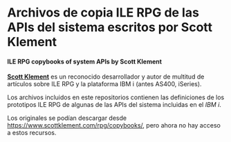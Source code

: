 Archivos de copia ILE RPG de las APIs del sistema escritos por Scott Klement
============================================================================

#### ILE RPG copybooks of system APIs by Scott Klement

[**Scott Klement**](https://www.scottklement.com/) es un reconocido desarrollador y autor de
multitud de art&iacute;culos sobre ILE RPG y la plataforma IBM i (antes AS400, iSeries).

Los archivos incluidos en este repositorios contienen las definiciones de los prototipos ILE RPG
de algunas de las APIs del sistema incluidas en el _IBM i_.

Los originales se pod&iacute;an descargar desde https://www.scottklement.com/rpg/copybooks/, pero
ahora no hay acceso a estos recursos.
